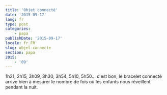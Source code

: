 ```yaml
---
title: 'Objet connecté'
date: '2015-09-17'
lang: fr
type: post
categories:
    - papa
publishDate: '2015-09-17'
locale: fr_FR
slug: objet-connecte
section: papa
2015:
    - '09'
---
```


1h21, 2h15, 3h09, 3h30, 3h54, 5h10, 5h50… c'est bon, le bracelet connecté arrive bien à mesurer le nombre de fois où les enfants nous réveillent pendant la nuit.
